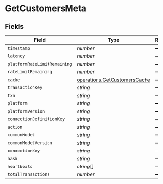 # GetCustomersMeta


## Fields

| Field                                                                        | Type                                                                         | Required                                                                     | Description                                                                  |
| ---------------------------------------------------------------------------- | ---------------------------------------------------------------------------- | ---------------------------------------------------------------------------- | ---------------------------------------------------------------------------- |
| `timestamp`                                                                  | *number*                                                                     | :heavy_minus_sign:                                                           | N/A                                                                          |
| `latency`                                                                    | *number*                                                                     | :heavy_minus_sign:                                                           | N/A                                                                          |
| `platformRateLimitRemaining`                                                 | *number*                                                                     | :heavy_minus_sign:                                                           | N/A                                                                          |
| `rateLimitRemaining`                                                         | *number*                                                                     | :heavy_minus_sign:                                                           | N/A                                                                          |
| `cache`                                                                      | [operations.GetCustomersCache](../../models/operations/getcustomerscache.md) | :heavy_minus_sign:                                                           | N/A                                                                          |
| `transactionKey`                                                             | *string*                                                                     | :heavy_minus_sign:                                                           | N/A                                                                          |
| `txn`                                                                        | *string*                                                                     | :heavy_minus_sign:                                                           | N/A                                                                          |
| `platform`                                                                   | *string*                                                                     | :heavy_minus_sign:                                                           | N/A                                                                          |
| `platformVersion`                                                            | *string*                                                                     | :heavy_minus_sign:                                                           | N/A                                                                          |
| `connectionDefinitionKey`                                                    | *string*                                                                     | :heavy_minus_sign:                                                           | N/A                                                                          |
| `action`                                                                     | *string*                                                                     | :heavy_minus_sign:                                                           | N/A                                                                          |
| `commonModel`                                                                | *string*                                                                     | :heavy_minus_sign:                                                           | N/A                                                                          |
| `commonModelVersion`                                                         | *string*                                                                     | :heavy_minus_sign:                                                           | N/A                                                                          |
| `connectionKey`                                                              | *string*                                                                     | :heavy_minus_sign:                                                           | N/A                                                                          |
| `hash`                                                                       | *string*                                                                     | :heavy_minus_sign:                                                           | N/A                                                                          |
| `heartbeats`                                                                 | *string*[]                                                                   | :heavy_minus_sign:                                                           | N/A                                                                          |
| `totalTransactions`                                                          | *number*                                                                     | :heavy_minus_sign:                                                           | N/A                                                                          |